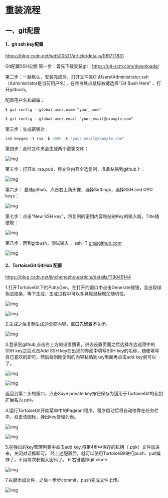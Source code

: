 # 重装流程

## 一、git配置

#### 1、git ssh key配置

https://blog.csdn.net/wd520521/article/details/109771831

Git配置SSH公钥
第一步：首先下载安装git：https://git-scm.com/downloads/

第二步：一路默认，安装完成后，打开文件夹C:\Users\Administrator\.ssh（Administrator是当前用户名），在空白处点鼠标右键选择“Git Bush Here” ，打开gitbush。

配置用户名和邮箱：

```xml
$ git config --global user.name "your_name"

$ git config --global user.email "your_email@example.com"
```

第三步：生成密钥对：

```c
ssh-keygen -t rsa -b 4096 -C "your_email@example.com"
```

第四步：此时文件夹会生成两个密钥文件：

![img](https://img-blog.csdnimg.cn/20201118134006631.png?x-oss-process=image/watermark,type_ZmFuZ3poZW5naGVpdGk,shadow_10,text_aHR0cHM6Ly9ibG9nLmNzZG4ubmV0L3dkNTIwNTIx,size_16,color_FFFFFF,t_70)

第五步：打开id_rsa.pub，将文件内容全选复制，准备粘贴到github上：

 ![img](https://img-blog.csdnimg.cn/20201118134034376.png?x-oss-process=image/watermark,type_ZmFuZ3poZW5naGVpdGk,shadow_10,text_aHR0cHM6Ly9ibG9nLmNzZG4ubmV0L3dkNTIwNTIx,size_16,color_FFFFFF,t_70)

第六步： 登陆github，点击右上角头像，选择Settings，选择SSH and GPG keys：

 ![img](https://img-blog.csdnimg.cn/20201118134134991.png?x-oss-process=image/watermark,type_ZmFuZ3poZW5naGVpdGk,shadow_10,text_aHR0cHM6Ly9ibG9nLmNzZG4ubmV0L3dkNTIwNTIx,size_16,color_FFFFFF,t_70)

第七步：点击“New SSH key”，将复制的密钥内容粘贴进Key的输入框，Title随便取： 

![img](https://img-blog.csdnimg.cn/20201118134240322.png?x-oss-process=image/watermark,type_ZmFuZ3poZW5naGVpdGk,shadow_10,text_aHR0cHM6Ly9ibG9nLmNzZG4ubmV0L3dkNTIwNTIx,size_16,color_FFFFFF,t_70)

第八步：回到gitbush，测试输入： ssh -T git@github.com 

![img](https://img-blog.csdnimg.cn/20201118134333399.png)



#### 2、TortoiseGit GitHub 配置

https://blog.csdn.net/jinchengzhou/article/details/119045144

1.打开TortoiseGit下的PuttyGen，在打开的窗口中点击Generate按钮，会出现绿色进度条，等下生成，生成过程中可以多晃晃鼠标增加随机性。

![img](https://img-blog.csdnimg.cn/20210723215519773.jpeg?x-oss-process=image/watermark,type_ZmFuZ3poZW5naGVpdGk,shadow_10,text_aHR0cHM6Ly9ibG9nLmNzZG4ubmV0L2ppbmNoZW5nemhvdQ==,size_16,color_FFFFFF,t_70)

![img](https://img-blog.csdnimg.cn/20210723215519834.jpeg?x-oss-process=image/watermark,type_ZmFuZ3poZW5naGVpdGk,shadow_10,text_aHR0cHM6Ly9ibG9nLmNzZG4ubmV0L2ppbmNoZW5nemhvdQ==,size_16,color_FFFFFF,t_70)

2.生成之后复制生成的全部内容，窗口先留着不关闭。

![img](https://img-blog.csdnimg.cn/20210723215519836.jpeg?x-oss-process=image/watermark,type_ZmFuZ3poZW5naGVpdGk,shadow_10,text_aHR0cHM6Ly9ibG9nLmNzZG4ubmV0L2ppbmNoZW5nemhvdQ==,size_16,color_FFFFFF,t_70)


3.登录到github,点击右上方的设置图表，进去设置页面之后选择左边选项中的SSH key之后点击Add SSH key在出现的界面中填写SSH key的名称，随便填写自己喜欢的即可，然后将刚刚复制的内容粘贴到key里面再点击add key就可以了。

![img](https://img-blog.csdnimg.cn/20210723215519721.jpeg)



![img](https://img-blog.csdnimg.cn/20210723215519775.jpeg?x-oss-process=image/watermark,type_ZmFuZ3poZW5naGVpdGk,shadow_10,text_aHR0cHM6Ly9ibG9nLmNzZG4ubmV0L2ppbmNoZW5nemhvdQ==,size_16,color_FFFFFF,t_70)


返回到第二步的窗口，点击Save private key按钮保存为适用于TortoiseGit的私钥扩展名为.ppk。

4.运行TortoiseGit开始菜单中的Pageant程序，程序启动后将自动停靠在任务栏中，双击该图标，弹出key管理列表。

![img](https://img-blog.csdnimg.cn/20210723215519719.jpeg)

![img](https://img-blog.csdnimg.cn/20210723215519655.png?x-oss-process=image/watermark,type_ZmFuZ3poZW5naGVpdGk,shadow_10,text_aHR0cHM6Ly9ibG9nLmNzZG4ubmV0L2ppbmNoZW5nemhvdQ==,size_16,color_FFFFFF,t_70)

5.在弹出的key管理列表中点击add key,将第4步中保存的私钥（.ppk）文件加进来，关闭对话框即可。
经上述配置后，就可以使用TortoiseGit进行push、pull操作了，不用每次都输入密码了。
6.右键选择git clone

![img](https://img-blog.csdnimg.cn/20210723215519835.png?x-oss-process=image/watermark,type_ZmFuZ3poZW5naGVpdGk,shadow_10,text_aHR0cHM6Ly9ibG9nLmNzZG4ubmV0L2ppbmNoZW5nemhvdQ==,size_16,color_FFFFFF,t_70)


7.右键添加文件，之后一步步commit，push完成文件上传。

![img](https://img-blog.csdnimg.cn/20210723220003557.png?x-oss-process=image/watermark,type_ZmFuZ3poZW5naGVpdGk,shadow_10,text_aHR0cHM6Ly9ibG9nLmNzZG4ubmV0L2ppbmNoZW5nemhvdQ==,size_16,color_FFFFFF,t_70)




